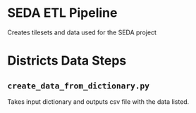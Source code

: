# SEDA ETL Pipeline

Creates tilesets and data used for the SEDA project

# Districts Data Steps

## `create_data_from_dictionary.py`
Takes input dictionary and outputs csv file with the data listed.
